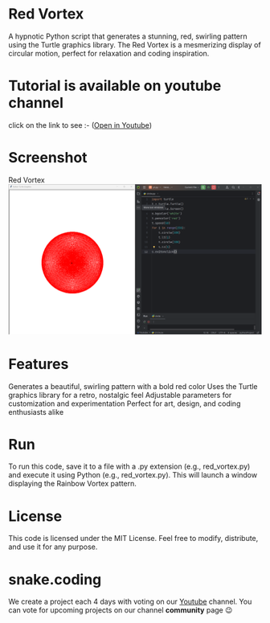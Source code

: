 # Red Vortex

A hypnotic Python script that generates a stunning, red, swirling pattern using the Turtle graphics library. The Red Vortex is a mesmerizing display of circular motion, perfect for relaxation and coding inspiration.

# Tutorial is available on youtube channel 
click on the link to see :- ([Open in Youtube](https://youtu.be/LLT7iAJO32Q))

# Screenshot

Red Vortex
![screenshot](RedVortex.png)



# Features
Generates a beautiful, swirling pattern with a bold red color
Uses the Turtle graphics library for a retro, nostalgic feel
Adjustable parameters for customization and experimentation
Perfect for art, design, and coding enthusiasts alike

# Run
To run this code, save it to a file with a .py extension (e.g., red_vortex.py) and execute it using Python (e.g., red_vortex.py). This will launch a window displaying the Rainbow Vortex pattern.

# License
This code is licensed under the MIT License. Feel free to modify, distribute, and use it for any purpose.

# snake.coding
We create a project each 4 days with voting on our <a href="https://youtube.com/@snakecoding_12" target="_blank">Youtube</a> channel.
You can vote for upcoming projects on our channel **community** page :wink:

